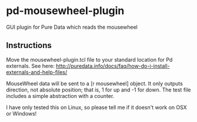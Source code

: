 # pd-mousewheel-plugin
GUI plugin for Pure Data which reads the mousewheel

## Instructions
Move the mousewheel-plugin.tcl file to your standard location for Pd externals. See here: http://puredata.info/docs/faq/how-do-i-install-externals-and-help-files/

MouseWheel data will be sent to a [r mousewheel] object. It only outputs direction, not absolute position; that is, 1 for up and -1 for down. The test file includes a simple abstraction with a counter.

I have only tested this on Linux, so please tell me if it doesn't work on OSX or Windows!
